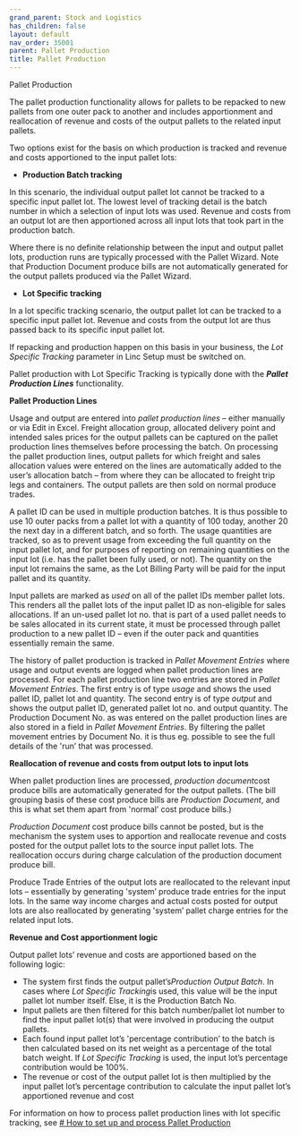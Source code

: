 ```yaml
---
grand_parent: Stock and Logistics
has_children: false
layout: default
nav_order: 35001
parent: Pallet Production
title: Pallet Production
---
```


Pallet Production

The pallet production functionality allows for pallets to be repacked to new pallets from one outer pack to another and includes apportionment and reallocation of revenue and costs of the output pallets to the related input pallets.




Two options exist for the basis on which production is tracked and revenue and costs apportioned to the input pallet lots:




* **Production Batch tracking**

In this scenario, the individual output pallet lot cannot be tracked to a specific input pallet lot. The lowest level of tracking detail is the batch number in which a selection of input lots was used. Revenue and costs from an output lot are then apportioned across all input lots that took part in the production batch.

Where there is no definite relationship between the input and output pallet lots, production runs are typically processed with the Pallet Wizard. Note that Production Document produce bills are not automatically generated for the output pallets produced via the Pallet Wizard.



* **Lot Specific tracking**

In a lot specific tracking scenario, the output pallet lot can be tracked to a specific input pallet lot. Revenue and costs from the output lot are thus passed back to its specific input pallet lot.

If repacking and production happen on this basis in your business, the *Lot Specific Tracking* parameter in Linc Setup must be switched on.

Pallet production with Lot Specific Tracking is typically done with the ***Pallet Production Lines*** functionality.






**Pallet Production Lines**




Usage and output are entered into *pallet production lines* – either manually or via Edit in Excel. Freight allocation group, allocated delivery point and intended sales prices for the output pallets can be captured on the pallet production lines themselves before processing the batch. On processing the pallet production lines, output pallets for which freight and sales allocation values were entered on the lines are automatically added to the user’s allocation batch – from where they can be allocated to freight trip legs and containers. The output pallets are then sold on normal produce trades.




A pallet ID can be used in multiple production batches. It is thus possible to use 10 outer packs from a pallet lot with a quantity of 100 today, another 20 the next day in a different batch, and so forth. The usage quantities are tracked, so as to prevent usage from exceeding the full quantity on the input pallet lot, and for purposes of reporting on remaining quantities on the input lot (i.e. has the pallet been fully used, or not). The quantity on the input lot remains the same, as the Lot Billing Party will be paid for the input pallet and its quantity.




Input pallets are marked as *used* on all of the pallet IDs member pallet lots. This renders all the pallet lots of the input pallet ID as non-eligible for sales allocations. If an un-used pallet lot no. that is part of a used pallet needs to be sales allocated in its current state, it must be processed through pallet production to a new pallet ID – even if the outer pack and quantities essentially remain the same.




The history of pallet production is tracked in *Pallet Movement Entries* where usage and output events are logged when pallet production lines are processed. For each pallet production line two entries are stored in *Pallet Movement Entries*. The first entry is of type *usage* and shows the used pallet ID, pallet lot and quantity. The second entry is of type *output* and shows the output pallet ID, generated pallet lot no. and output quantity. The Production Document No. as was entered on the pallet production lines are also stored in a field in *Pallet Movement Entries*. By filtering the pallet movement entries by Document No. it is thus eg. possible to see the full details of the 'run’ that was processed.




**Reallocation of revenue and costs from output lots to input lots**




When pallet production lines are processed, *production document*cost produce bills are automatically generated for the output pallets. (The bill grouping basis of these cost produce bills are *Production Document*, and this is what set them apart from 'normal’ cost produce bills.)




*Production Document* cost produce bills cannot be posted, but is the mechanism the system uses to apportion and reallocate revenue and costs posted for the output pallet lots to the source input pallet lots. The reallocation occurs during charge calculation of the production document produce bill.




Produce Trade Entries of the output lots are reallocated to the relevant input lots – essentially by generating 'system’ produce trade entries for the input lots. In the same way income charges and actual costs posted for output lots are also reallocated by generating 'system’ pallet charge entries for the related input lots.



**Revenue and Cost apportionment logic**



Output pallet lots’ revenue and costs are apportioned based on the following logic:

* The system first finds the output pallet’s*Production Output Batch*. In cases where *Lot Specific Tracking*is used, this value will be the input pallet lot number itself. Else, it is the Production Batch No.
* Input pallets are then filtered for this batch number/pallet lot number to find the input pallet lot(s) that were involved in producing the output pallets.
* Each found input pallet lot’s 'percentage contribution’ to the batch is then calculated based on its net weight as a percentage of the total batch weight. If *Lot Specific Tracking* is used, the input lot’s percentage contribution would be 100%.
* The revenue or cost of the output pallet lot is then multiplied by the input pallet lot’s percentage contribution to calculate the input pallet lot’s apportioned revenue and cost




For information on how to process pallet production lines with lot specific tracking, see [# How to set up and process Pallet Production](https://linc.freshdesk.com/en/support/solutions/articles/8000099254)